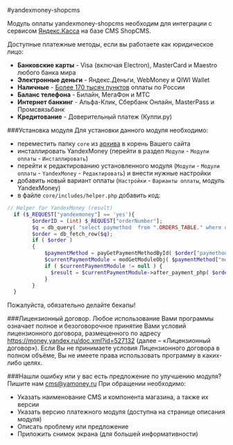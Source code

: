 #yandexmoney-shopcms

Модуль оплаты yandexmoney-shopcms необходим для интеграции с сервисом [Яндекс.Касса](http://kassa.yandex.ru/) на базе CMS ShopCMS. 

Доступные платежные методы, если вы работаете как юридическое лицо:
* **Банковские карты** -  Visa (включая Electron), MasterCard и Maestro любого банка мира
* **Электронные деньги** - Яндекс.Деньги, WebMoney и QIWI Wallet
* **Наличные** - [Более 170 тысяч пунктов](https://money.yandex.ru/pay/doc.xml?id=526209) оплаты по России
* **Баланс телефона** - Билайн, МегаФон и МТС
* **Интернет банкинг** - Альфа-Клик, Сбербанк Онлайн, MasterPass и Промсвязьбанк
* **Кредитование** - Доверительный платеж (Куппи.ру)

###Установка модуля
Для установки данного модуля необходимо:
* переместить папку `core` из [архива](https://github.com/yandex-money/yandex-money-cms-shopcms/archive/master.zip) в корень Вашего сайта
* инсталлировать YandexMoney (перейти в раздел `Модули` - `Модули оплаты` - `Инсталлировать`)
* перейти к редактированию установленного модуля (`Модули` - `Модули оплаты` - `YandexMoney` - `Редактировать`) и внести нужные настройки
* добавить новый вариант оплаты (`Настройки` - `Варианты оплаты`, модуль YandexMoney)
* в файле `core/includes/helper.php` добавить код:

```php
// Helper for YandexMoney (result)
  if ($_REQUEST["yandexmoney"] == 'yes'){
        $orderID = (int) $_REQUEST["orderNumber"];
        $q = db_query( "select paymethod  from ".ORDERS_TABLE." where orderID=".$orderID);
        $order = db_fetch_row($q);
        if ( $order )
        {
            $paymentMethod = payGetPaymentMethodById( $order["paymethod"] );
            $currentPaymentModule = modGetModuleObj( $paymentMethod["module_id"], PAYMENT_MODULE );
            if ( $currentPaymentModule != null ) {
              $result = $currentPaymentModule->after_payment_php( $orderID, $_REQUEST);
            }
        }
  }
```

Пожалуйста, обязательно делайте бекапы!

###Лицензионный договор.
Любое использование Вами программы означает полное и безоговорочное принятие Вами условий лицензионного договора, размещенного по адресу https://money.yandex.ru/doc.xml?id=527132 (далее – «Лицензионный договор»). 
Если Вы не принимаете условия Лицензионного договора в полном объёме, Вы не имеете права использовать программу в каких-либо целях.

###Нашли ошибку или у вас есть предложение по улучшению модуля?
Пишите нам cms@yamoney.ru
При обращении необходимо:
* Указать наименование CMS и компонента магазина, а также их версии
* Указать версию платежного модуля (доступна на странице описания модуля)
* Описать проблему или предложение
* Приложить снимок экрана (для большей информативности)